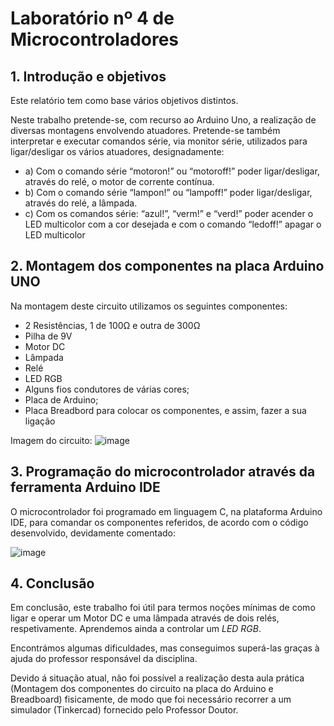 # Laboratório nº 4 de Microcontroladores

## 1.	Introdução e objetivos
Este relatório tem como base vários objetivos distintos.

Neste trabalho pretende-se, com recurso ao Arduino Uno, a realização de diversas montagens envolvendo atuadores. Pretende-se também interpretar e executar comandos série, via monitor série, utilizados para ligar/desligar os vários atuadores, designadamente:

- a) Com o comando série “motoron!” ou “motoroff!” poder ligar/desligar, através do relé, o motor de corrente contínua.
- b) Com o comando série “lampon!” ou “lampoff!” poder ligar/desligar, através do relé, a lâmpada.
- c) Com os comandos série: “azul!”, “verm!” e “verd!” poder acender o LED multicolor com a cor desejada e com o comando “ledoff!” apagar o LED multicolor


## 2.	Montagem dos componentes na placa Arduino UNO
Na montagem deste circuito utilizamos os seguintes componentes:
- 2 Resistências, 1 de 100Ω e outra de 300Ω
- Pilha de 9V
- Motor DC
- Lâmpada
- Relé
- LED RGB
- Alguns fios condutores de várias cores;
- Placa de Arduino;
- Placa Breadbord para colocar os componentes, e assim, fazer a sua ligação


Imagem do circuito:
![image](https://github.com/user-attachments/assets/1d3616db-b9c7-4f72-9356-dbfdf9c64e2a)




## 3.	Programação do microcontrolador através da ferramenta Arduino IDE
O microcontrolador foi programado em linguagem C, na plataforma Arduino IDE, para comandar os componentes referidos, de acordo com o código desenvolvido, devidamente comentado:


![image](https://github.com/user-attachments/assets/5dfb6683-56a0-4bab-a053-df56de69ead6)



## 4.	Conclusão

Em conclusão, este trabalho foi útil para termos noções mínimas de como ligar e operar um Motor DC e uma lâmpada através de dois relés, respetivamente. Aprendemos ainda a controlar um *LED RGB*.

Encontrámos algumas dificuldades, mas conseguimos superá-las graças à ajuda do professor responsável da disciplina.

Devido á situação atual, não foi possível a realização desta aula prática (Montagem dos componentes do circuito na placa do Arduino e Breadboard) fisicamente, de modo que foi necessário recorrer a um simulador (Tinkercad) fornecido pelo Professor Doutor.
